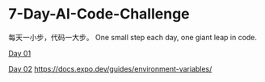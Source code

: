 # 7-Day-AI-Code-Challenge
每天一小步，代码一大步。 One small step each day, one giant leap in code.

[Day 01](https://shadowcz007.github.io/7-Day-AI-Code-Challenge/NationalDayAvatar)

[Day 02]()
https://docs.expo.dev/guides/environment-variables/

